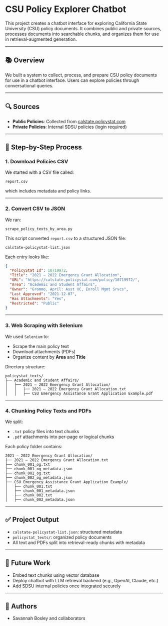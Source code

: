 # CSU Policy Explorer Chatbot

This project creates a chatbot interface for exploring California State University (CSU) policy documents. It combines public and private sources, processes documents into searchable chunks, and organizes them for use in retrieval-augmented generation.

---

## 📚 Overview

We built a system to collect, process, and prepare CSU policy documents for use in a chatbot interface. Users can explore policies through conversational queries.

---

## 🔍 Sources

- **Public Policies**: Collected from [calstate.policystat.com](https://calstate.policystat.com/)
- **Private Policies**: Internal SDSU policies (login required)

---

## 🧾 Step-by-Step Process

### 1. Download Policies CSV

We started with a CSV file called:

```
report.csv
```

which includes metadata and policy links.

---

### 2. Convert CSV to JSON

We ran:

```
scrape_policy_texts_by_area.py
```

This script converted `report.csv` to a structured JSON file:

```
calstate-policystat-list.json
```

Each entry looks like:

```json
{
  "PolicyStat Id": 10719972,
  "Title": "2021 – 2022 Emergency Grant Allocation",
  "URL": "https://calstate.policystat.com/policy/10719972/",
  "Area": "Academic and Student Affairs",
  "Owner": "Grommo, April: Asst VC, Enroll Mgmt Srvcs",
  "Last Approved": "2021-12-07",
  "Has Attachments": "Yes",
  "Restricted": "Public"
}
```

---

### 3. Web Scraping with Selenium

We used `Selenium` to:

- Scrape the main policy text
- Download attachments (PDFs)
- Organize content by **Area** and **Title**

Directory structure:

```
policystat_texts/
├── Academic and Student Affairs/
│   ├── 2021 – 2022 Emergency Grant Allocation/
│   │   ├── 2021 – 2022 Emergency Grant Allocation.txt
│   │   ├── CSU Emergency Assistance Grant Application Example.pdf
```

---

### 4. Chunking Policy Texts and PDFs

We split:

- `.txt` policy files into text chunks
- `.pdf` attachments into per-page or logical chunks

Each policy folder contains:

```
2021 – 2022 Emergency Grant Allocation/
├── 2021 – 2022 Emergency Grant Allocation.txt
├── chunk_001_og.txt
├── chunk_001_og_metadata.json
├── chunk_002_og.txt
├── chunk_002_og_metadata.json
├── CSU Emergency Assistance Grant Application Example/
│   ├── chunk_001.txt
│   ├── chunk_001_metadata.json
│   ├── chunk_002.txt
│   ├── chunk_002_metadata.json
```

---

## ✅ Project Output

- `calstate-policystat-list.json`: structured metadata
- `policystat_texts/`: organized policy documents
- All text and PDFs split into retrieval-ready chunks with metadata

---

## 💬 Future Work

- Embed text chunks using vector database
- Deploy chatbot with LLM retrieval backend (e.g., OpenAI, Claude, etc.)
- Add SDSU internal policies once integrated securely

---

## 🧠 Authors

- Savannah Bosley and collaborators
